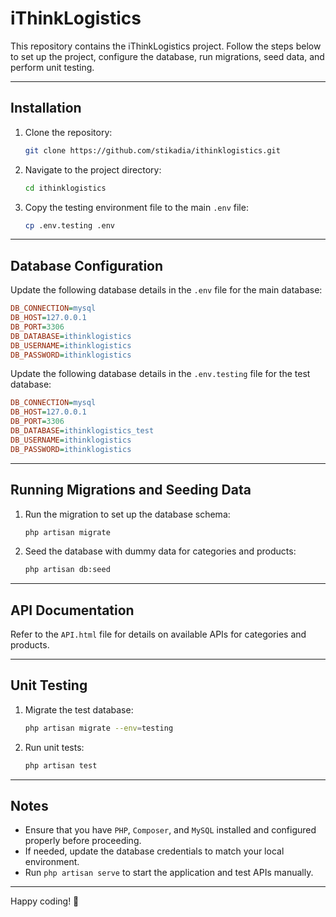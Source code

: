 # iThinkLogistics

This repository contains the iThinkLogistics project. Follow the steps below to set up the project, configure the database, run migrations, seed data, and perform unit testing.

---

## Installation

1. Clone the repository:

   ```bash
   git clone https://github.com/stikadia/ithinklogistics.git
   ```

2. Navigate to the project directory:

   ```bash
   cd ithinklogistics
   ```

3. Copy the testing environment file to the main `.env` file:

   ```bash
   cp .env.testing .env
   ```

---

## Database Configuration

Update the following database details in the `.env` file for the main database:

```ini
DB_CONNECTION=mysql
DB_HOST=127.0.0.1
DB_PORT=3306
DB_DATABASE=ithinklogistics
DB_USERNAME=ithinklogistics
DB_PASSWORD=ithinklogistics
```

Update the following database details in the `.env.testing` file for the test database:

```ini
DB_CONNECTION=mysql
DB_HOST=127.0.0.1
DB_PORT=3306
DB_DATABASE=ithinklogistics_test
DB_USERNAME=ithinklogistics
DB_PASSWORD=ithinklogistics
```

---

## Running Migrations and Seeding Data

1. Run the migration to set up the database schema:

   ```bash
   php artisan migrate
   ```

2. Seed the database with dummy data for categories and products:

   ```bash
   php artisan db:seed
   ```

---

## API Documentation

Refer to the `API.html` file for details on available APIs for categories and products.

---

## Unit Testing

1. Migrate the test database:

   ```bash
   php artisan migrate --env=testing
   ```

2. Run unit tests:

   ```bash
   php artisan test
   ```

---

## Notes

- Ensure that you have `PHP`, `Composer`, and `MySQL` installed and configured properly before proceeding.
- If needed, update the database credentials to match your local environment.
- Run `php artisan serve` to start the application and test APIs manually.

---

Happy coding! 🚀

